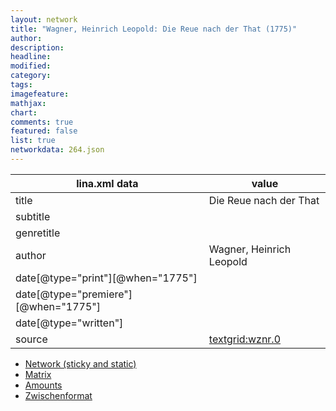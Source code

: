 ```yaml
---
layout: network
title: "Wagner, Heinrich Leopold: Die Reue nach der That (1775)"
author:
description:
headline:
modified:
category:
tags:
imagefeature: 
mathjax: 
chart: 
comments: true
featured: false
list: true
networkdata: 264.json
---
```

lina.xml data  | value
------------- | -------------
title|Die Reue nach der That
subtitle|
genretitle|
author|Wagner, Heinrich Leopold
date[@type="print"][@when="1775"]|
date[@type="premiere"][@when="1775"]|
date[@type="written"]|
source|[textgrid:wznr.0](https://textgridlab.org/1.0/tgcrud-public/rest/textgrid:wznr.0/data)



* [Network (sticky and static)](/network264)
* [Matrix](/matrix264)
* [Amounts](/amount264)
* [Zwischenformat](/lina264 )
